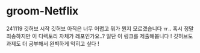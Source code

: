 # groom-Netflix
241119 깃허브 시작
깃허브 아직은 너무 어렵고 뭐가 뭔지 모르겠습니다 ㅠ..
혹시 정말 죄송하지만 이 디렉토리 자체가 레포인가요..?
일단 이 링크를 제출해봅니다 !
깃허브도 과제도 더 공부해서 완벽하게 익히고 싶다 ! 
